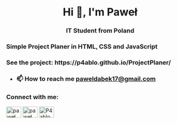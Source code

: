 <h1 align="center">Hi 👋, I'm Paweł</h1>
<h3 align="center">IT Student from Poland</h3>

<h3>Simple Project Planer in HTML, CSS and JavaScript</h3>
<h3> See the project: https://p4ablo.github.io/ProjectPlaner/<h3>

- 📫 How to reach me **paweldabek17@gmail.com**

<h3 align="left">Connect with me:</h3>
<p align="left">
<a href="https://www.linkedin.com/in/pawe%C5%82-d%C4%85bek-0a706a227/" target="blank"><img align="center" src="https://raw.githubusercontent.com/rahuldkjain/github-profile-readme-generator/master/src/images/icons/Social/linked-in-alt.svg" alt="paweł dąbek" height="30" width="40" /></a>
<a href="https://www.facebook.com/profile.php?id=100006787141568" target="blank"><img align="center" src="https://raw.githubusercontent.com/rahuldkjain/github-profile-readme-generator/master/src/images/icons/Social/facebook.svg" alt="paweł dąbek" height="30" width="40" /></a>
<a href="https://discord.gg/P4ablo#3992" target="blank"><img align="center" src="https://raw.githubusercontent.com/rahuldkjain/github-profile-readme-generator/master/src/images/icons/Social/discord.svg" alt="P4ablo#3992" height="30" width="40" /></a>
</p>
